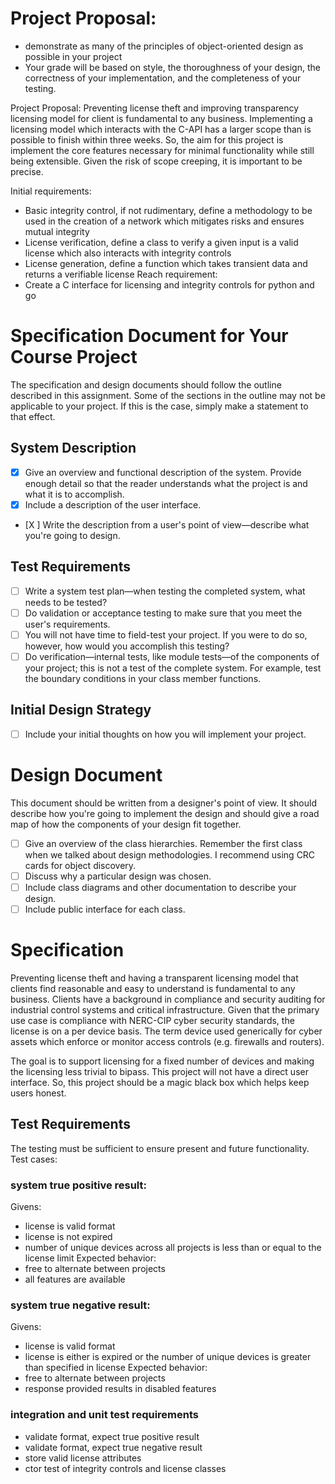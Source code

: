 # Project Proposal:
 + demonstrate as many of the principles of object-oriented design as possible in your project
 + Your grade will be based on style, the thoroughness of your design, the correctness of your implementation, and the completeness of your testing.


Project Proposal:
    Preventing license theft and improving transparency licensing model for client is fundamental to any business. Implementing a licensing model
which interacts with the C-API has a larger scope than is possible to finish within three weeks. So, the aim for this project is implement the core
features necessary for minimal functionality while still being extensible. Given the risk of scope creeping, it is important to be precise.

Initial requirements:
 + Basic integrity control, if not rudimentary, define a methodology to be used in the creation of a network which mitigates risks and ensures mutual integrity
 + License verification, define a class to verify a given input is a valid license which also interacts with integrity controls
 + License generation, define a function which takes transient data and returns a verifiable license
Reach requirement:
 + Create a C interface for licensing and integrity controls for python and go


# Specification Document for Your Course Project
The specification and design documents should follow the outline described in this assignment. Some of the sections in the outline may not be applicable to your project. If this is the case, simply make a statement to that effect.

## System Description
- [X] Give an overview and functional description of the system. Provide enough detail so that the reader understands what the project is and what it is to accomplish.
- [X] Include a description of the user interface.
- [X ] Write the description from a user's point of view—describe what you're going to design.
## Test Requirements
- [ ] Write a system test plan—when testing the completed system, what needs to be tested?
- [ ] Do validation or acceptance testing to make sure that you meet the user's requirements.
- [ ] You will not have time to field-test your project. If you were to do so, however, how would you accomplish this testing?
- [ ] Do verification—internal tests, like module tests—of the components of your project; this is not a test of the complete system. For example, test the boundary conditions in your class member functions.
## Initial Design Strategy
- [ ] Include your initial thoughts on how you will implement your project.

# Design Document
This document should be written from a designer's point of view. It should describe how you're going to implement the design and should give a road map of how the components of your design fit together.
- [ ] Give an overview of the class hierarchies. Remember the first class when we talked about design methodologies. I recommend using CRC cards for object discovery.
- [ ] Discuss why a particular design was chosen.
- [ ] Include class diagrams and other documentation to describe your design.
- [ ] Include public interface for each class.

# Specification
Preventing license theft and having a transparent licensing model that clients find reasonable and easy to understand is fundamental to any business. 
Clients have a background in compliance and security auditing for industrial control systems and critical infrastructure. Given that the primary use
case is compliance with NERC-CIP cyber security standards, the license is on a per device basis. The term device used generically for cyber assets
which enforce or monitor access controls (e.g. firewalls and routers).    
    
The goal is to support licensing for a fixed number of devices and making the licensing less trivial to bipass. This project will not have a direct user interface. So,
this project should be a magic black box which helps keep users honest.

## Test Requirements
The testing must be sufficient to ensure present and future functionality. Test cases:
### system true positive result:
Givens:
- license is valid format
- license is not expired
- number of unique devices across all projects is less than or equal to the license limit
Expected behavior:
- free to alternate between projects
- all features are available
### system true negative result:
Givens:
- license is valid format
- license is either is expired or the number of unique devices is greater than specified in license
Expected behavior:
- free to alternate between projects
- response provided results in disabled features
### integration and unit test requirements
- validate format, expect true positive result
- validate format, expect true negative result
- store valid license attributes
- ctor test of integrity controls and license classes 
